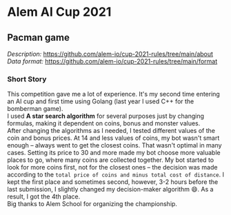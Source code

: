 # Alem AI Cup 2021
## Pacman game  
*Description:* https://github.com/alem-io/cup-2021-rules/tree/main/about  
*Data format:* https://github.com/alem-io/cup-2021-rules/tree/main/format <br>

### Short Story
This competition gave me a lot of experience. It's my second time entering an AI cup and first time using Golang (last year I used C++ for the bomberman game). <br>
I used **A star search algorithm** for several purposes just by changing formulas, making it dependent on coins, bonus and monster values. <br>
After changing the algorithms as I needed, I tested different values of the coin and bonus prices. At 14 and less values of coins, my bot wasn't smart enough – always went to get the closest coins. 
That wasn't optimal in many cases. Setting its price to 30 and more made my bot choose more valuable places to go, 
where many coins are collected together. My bot started to look for more coins first, 
not for the closest ones – the decision was made according to the `total price of coins and minus total cost of distance`. 
I kept the first place and sometimes second, however, 3-2 hours before the last submission, 
I slightly changed my decision-maker algorithm 😄. As a result, I got the 4th place. <br>
Big thanks to Alem School for organizing the championship.
